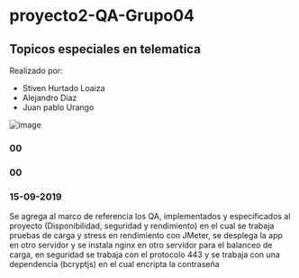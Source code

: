# proyecto2-QA-Grupo04

## Topicos especiales en telematica

Realizado por:
- Stiven Hurtado Loaiza
- Alejandro Diaz
- Juan pablo Urango


![image](https://user-images.githubusercontent.com/30469862/63234944-36b18100-c1fd-11e9-9627-99f1158fded5.png)

### 00


### 00


### 



### 15-09-2019
Se agrega al marco de referencia los QA, implementados y especificados al proyecto (Disponibilidad, seguridad y rendimiento)
en el cual se trabaja pruebas de carga y stress en rendimiento con JMeter, se desplega la app en otro servidor y se instala nginx en otro servidor para el balanceo de carga, en seguridad se trabaja con el protocolo 443 y se trabaja con una dependencia (bcryptjs) en el cual encripta la contraseña








